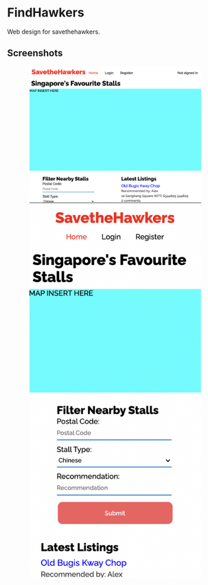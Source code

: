 # FindHawkers
Web design for savethehawkers.

## Screenshots
<div align="center">
    <img src="/screenshots/Home.png" width="400px"</img> 
</div>
<div align="center">
    <img src="/screenshots/Home-mobile.png" width="400px"</img> 
</div>
